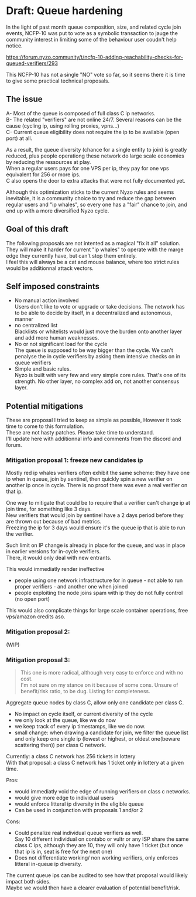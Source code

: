 # Draft: Queue hardening

In the light of past month queue composition, size, and related cycle join events, NCFP-10 was put to vote as a symbolic transaction to jauge the community interest in limiting some of the behaviour user coudn't help notice.

https://forum.nyzo.community/t/ncfp-10-adding-reachability-checks-for-queued-verifiers/293

This NCFP-10 has not a single "NO" vote so far, so it seems there it is time to give some practical technical proposals.

## The issue

A- Most of the queue is composed of full class C ip networks.   
B- The related "verifiers" are not online 24/7. Several reasons can be the cause (cycling ip, using rolling proxies, vpns...)  
C- Current queue eligibility does not require the ip to be available (open port) at all.

As a result, the queue diversity (chance for a single entity to join) is greatly reduced, plus people operationg these network do large scale economies by reducing the ressources at play.  
When a regular users pays for one VPS per ip, they pay for one vps equivalent for 256 or more ips.  
C also opens the door to extra attacks that were not fully documented yet.

Although this optimization sticks to the current Nyzo rules and seems inevitable, it is a community choice to try and reduce the gap between regular users and "ip whales", so every one has a "fair" chance to join, and end up with a more diversified Nyzo cycle.

## Goal of this draft

The following proposals are not intented as a magical "fix it all" solution.  
They will make it harder for current "ip whales" to operate with the marge edge they currently have, but can't stop them entirely.  
I feel this will always be a cat and mouse balance, where too strict rules would be additionnal attack vectors.

## Self imposed constraints
- No manual action involved  
Users don't like to vote or upgrade or take decisions. The network has to be able to decide by itself, in a decentralized and autonomous, manner
- no centralized list  
Blacklists or whitelists would just move the burden onto another layer and add more human weaknesses.
- No or not significant load for the cycle  
The queue is supposed to be way bigger than the cycle. We can't penalyse the in cycle verifiers by asking them intensive checks on in queue verifiers
- Simple and basic rules.  
Nyzo is built with very few and very simple core rules. That's one of its strength. No other layer, no complex add on, not another consensus layer.

## Potential mitigations

These are proposal I tried to keep as simple as possible, However it took time to come to this formulation.  
These are not hasty patches. Please take time to understand.  
I'll update here with additionnal info and comments from the discord and forum.

### Mitigation proposal 1: freeze new candidates ip

Mostly red ip whales verifiers often exhibit the same scheme: they have one ip when in queue, join by sentinel, then quickly spin a new verifier on another ip once in cycle. There is no proof there was even a real verifier on that ip.  

One way to mitigate that could be to require that a verifier can't change ip at join time, for something like 3 days.  
New verifiers that would join by sentinel have a 2 days period before they are thrown out because of bad metrics.  
Freezing the ip for 3 days would ensure it's the queue ip that is able to run the verifier.  

Such limit on IP change is already in place for the queue, and was in place in earlier versions for in-cycle verifiers.  
There, it would only deal with new entrants.

This would immediatly render ineffective  
- people using one network infrastructure for in queue - not able to run proper verifiers - and another one when joined  
- people exploiting the node joins spam with ip they do not fully control (no open port)

This would also complicate things for large scale container operations, free vps/amazon credits aso.

### Mitigation proposal 2: 

(WIP)

### Mitigation proposal 3: 

> This one is more radical, although very easy to enforce and with no cost.   
> I'm not sure on my stance on it because of some cons. Unsure of benefit/risk ratio, to be dug. Listing for completeness.

Aggregate queue nodes by class C, allow only one candidate per class C.

- No impact on cycle itself, or current diversity of the cycle
- we only look at the queue, like we do now
- we keep track of every ip timestamps, like we do now.
- small change: when drawing a candidate for join, we filter the queue list and only keep one single ip (lowest or highest, or oldest one(beware scattering then)) per class C network.

Currently: a class C network has 256 tickets in lottery  
With that proposal: a class C network has 1 ticket only in lottery at a given time.

Pros:
- would immediatly void the edge of running verifiers on class c networks.
- would give more edge to individual users
- would enforce litteral ip diversity in the eligible queue
- Can be used in conjunction with proposals 1 and/or 2

Cons:
- Could penalize real individual queue verifiers as well.  
Say 10 different individual on contabo or vultr or any ISP share the same class C ips, although they are 10, they will only have 1 ticket (but once that ip is in, seat is free for the next one)
- Does not differentiate working/ non working verifiers, only enforces litteral in-queue ip diversity.

The current queue ips can be audited to see how that proposal would likely impact both sides.  
Maybe we would then have a clearer evaluation of potential benefit/risk.
